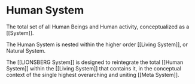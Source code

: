 # Human System

The total set of all Human Beings and Human activity, conceptualized as a [[System]]. 

The Human System is nested within the higher order [[Living System]], or Natural System. 

The [[LIONSBERG System]] is designed to reintegrate the total [[Human System]] within the [[Living System]] that contains it, in the conceptual context of the single highest overarching and uniting [[Meta System]]. 
